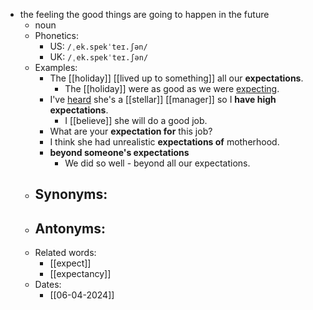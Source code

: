- the feeling the good things are going to happen in the future
	- noun
	- Phonetics:
		- US: `/ˌek.spekˈteɪ.ʃən/`
		- UK: `/ˌek.spekˈteɪ.ʃən/`
	- Examples:
		- The [[holiday]] [[lived up to something]] all our **expectations**.
			- The [[holiday]] were as good as we were [expecting](expect).
		- I've [heard](hear) she's a [[stellar]] [[manager]] so I **have high expectations**.
			- I [[believe]] she will do a good job.
		- What are your **expectation for** this job?
		- I think she had unrealistic **expectations of** motherhood.
		- **beyond someone's expectations**
			- We did so well - beyond all our expectations.
	- Synonyms:
		-
	- Antonyms:
		-
	- Related words:
		- [[expect]]
		- [[expectancy]]
	- Dates:
		- [[06-04-2024]]
